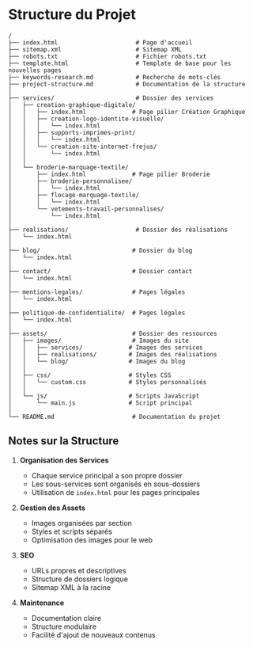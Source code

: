 # Structure du Projet

```
/
├── index.html                      # Page d'accueil
├── sitemap.xml                     # Sitemap XML
├── robots.txt                      # Fichier robots.txt
├── template.html                   # Template de base pour les nouvelles pages
├── keywords-research.md            # Recherche de mots-clés
├── project-structure.md            # Documentation de la structure
│
├── services/                       # Dossier des services
│   ├── creation-graphique-digitale/
│   │   ├── index.html             # Page pilier Création Graphique
│   │   ├── creation-logo-identite-visuelle/
│   │   │   └── index.html
│   │   ├── supports-imprimes-print/
│   │   │   └── index.html
│   │   └── creation-site-internet-frejus/
│   │       └── index.html
│   │
│   └── broderie-marquage-textile/
│       ├── index.html             # Page pilier Broderie
│       ├── broderie-personnalisee/
│       │   └── index.html
│       ├── flocage-marquage-textile/
│       │   └── index.html
│       └── vetements-travail-personnalises/
│           └── index.html
│
├── realisations/                   # Dossier des réalisations
│   └── index.html
│
├── blog/                          # Dossier du blog
│   └── index.html
│
├── contact/                       # Dossier contact
│   └── index.html
│
├── mentions-legales/              # Pages légales
│   └── index.html
│
├── politique-de-confidentialite/  # Pages légales
│   └── index.html
│
├── assets/                        # Dossier des ressources
│   ├── images/                    # Images du site
│   │   ├── services/             # Images des services
│   │   ├── realisations/         # Images des réalisations
│   │   └── blog/                 # Images du blog
│   │
│   ├── css/                      # Styles CSS
│   │   └── custom.css            # Styles personnalisés
│   │
│   └── js/                       # Scripts JavaScript
│       └── main.js               # Script principal
│
└── README.md                      # Documentation du projet
```

## Notes sur la Structure

1. **Organisation des Services**
   - Chaque service principal a son propre dossier
   - Les sous-services sont organisés en sous-dossiers
   - Utilisation de `index.html` pour les pages principales

2. **Gestion des Assets**
   - Images organisées par section
   - Styles et scripts séparés
   - Optimisation des images pour le web

3. **SEO**
   - URLs propres et descriptives
   - Structure de dossiers logique
   - Sitemap XML à la racine

4. **Maintenance**
   - Documentation claire
   - Structure modulaire
   - Facilité d'ajout de nouveaux contenus 